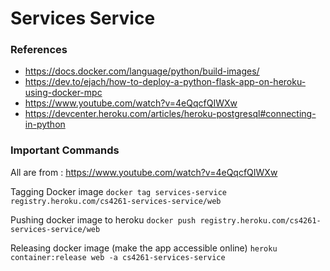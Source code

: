 # Services Service

### References
- https://docs.docker.com/language/python/build-images/
- https://dev.to/ejach/how-to-deploy-a-python-flask-app-on-heroku-using-docker-mpc
- https://www.youtube.com/watch?v=4eQqcfQIWXw
- https://devcenter.heroku.com/articles/heroku-postgresql#connecting-in-python

### Important Commands
All are from : https://www.youtube.com/watch?v=4eQqcfQIWXw

Tagging Docker image
```docker tag services-service registry.heroku.com/cs4261-services-service/web```

Pushing docker image to heroku 
```docker push registry.heroku.com/cs4261-services-service/web```

Releasing docker image (make the app accessible online)
```heroku container:release web -a cs4261-services-service```